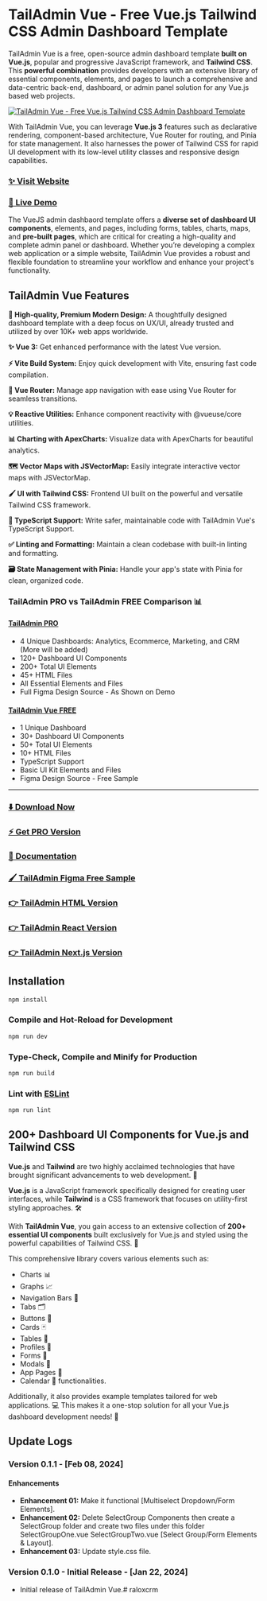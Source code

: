# TailAdmin Vue - Free Vue.js Tailwind CSS Admin Dashboard Template

TailAdmin Vue is a free, open-source admin dashboard template **built on Vue.js**, popular and progressive JavaScript
framework, and **Tailwind CSS**. This **powerful combination** provides developers with an extensive library of
essential components, elements, and pages to launch a comprehensive and data-centric back-end, dashboard, or admin panel
solution for any Vue.js based web projects.

[![TailAdmin Vue - Free Vue.js Tailwind CSS Admin Dashboard Template](https://ucarecdn.com/3e01b731-d63b-47f0-ba92-7686ecd49f9b/tailadminvue.png)](https://free-vue-demo.tailadmin.com/)

With TailAdmin Vue, you can leverage **Vue.js 3** features such as declarative rendering, component-based architecture,
Vue Router for routing, and Pinia for state management. It also harnesses the power of Tailwind CSS for rapid UI
development with its low-level utility classes and responsive design capabilities.

### [✨ Visit Website](https://tailadmin.com/)

### [🚀 Live Demo](https://free-vue-demo.tailadmin.com/)

The VueJS admin dashbaord template offers a **diverse set of dashboard UI components**, elements, and pages, including
forms, tables, charts, maps, and **pre-built pages**, which are critical for creating a high-quality and complete admin
panel or dashboard. Whether you’re developing a complex web application or a simple website, TailAdmin Vue provides a
robust and flexible foundation to streamline your workflow and enhance your project's functionality.

## TailAdmin Vue Features

**💎 High-quality, Premium Modern Design:**
A thoughtfully designed dashboard template with a deep focus on UX/UI, already trusted and utilized by over 10K+ web
apps worldwide.

**✨ Vue 3:**
Get enhanced performance with the latest Vue version.

**⚡ Vite Build System:**
Enjoy quick development with Vite, ensuring fast code compilation.

**🔀 Vue Router:**
Manage app navigation with ease using Vue Router for seamless transitions.

**💡 Reactive Utilities:**
Enhance component reactivity with @vueuse/core utilities.

**📊 Charting with ApexCharts:**
Visualize data with ApexCharts for beautiful analytics.

**🗺️ Vector Maps with JSVectorMap:**
Easily integrate interactive vector maps with JSVectorMap.

**🖌️ UI with Tailwind CSS:**
Frontend UI built on the powerful and versatile Tailwind CSS framework.

**💫 TypeScript Support:**
Write safer, maintainable code with TailAdmin Vue's TypeScript Support.

**✅ Linting and Formatting:**
Maintain a clean codebase with built-in linting and formatting.

**🗃️ State Management with Pinia:**
Handle your app's state with Pinia for clean, organized code.

### TailAdmin PRO vs TailAdmin FREE Comparison 📊

#### [TailAdmin PRO](https://vue-demo.tailadmin.com/)

- 4 Unique Dashboards: Analytics, Ecommerce, Marketing, and CRM (More will be added)
- 120+ Dashboard UI Components
- 200+ Total UI Elements
- 45+ HTML Files
- All Essential Elements and Files
- Full Figma Design Source - As Shown on Demo

#### [TailAdmin Vue FREE](https://free-vue-demo.tailadmin.com/)

- 1 Unique Dashboard
- 30+ Dashboard UI Components
- 50+ Total UI Elements
- 10+ HTML Files
- TypeScript Support
- Basic UI Kit Elements and Files
- Figma Design Source - Free Sample

___

### [⬇️ Download Now](https://tailadmin.com/download)

### [⚡ Get PRO Version](https://tailadmin.com/pricing)

### [📄 Documentation](https://tailadmin.com/docs)

### [🖌️ TailAdmin Figma Free Sample](https://www.figma.com/community/file/1214477970819985778)

### [👉 TailAdmin HTML Version](https://github.com/TailAdmin/tailadmin-free-tailwind-dashboard-template)

### [👉 TailAdmin React Version](https://github.com/TailAdmin/free-react-tailwind-admin-dashboard)

### [👉 TailAdmin Next.js Version](https://github.com/TailAdmin/free-nextjs-admin-dashboard)

## Installation

```sh
npm install
```

### Compile and Hot-Reload for Development

```sh
npm run dev
```

### Type-Check, Compile and Minify for Production

```sh
npm run build
```

### Lint with [ESLint](https://eslint.org/)

```sh
npm run lint
```

## 200+ Dashboard UI Components for Vue.js and Tailwind CSS

**Vue.js** and **Tailwind** are two highly acclaimed technologies that have brought significant advancements to web
development. 🚀

**Vue.js** is a JavaScript framework specifically designed for creating user interfaces, while **Tailwind** is a CSS
framework that focuses on utility-first styling approaches. 🛠️

With **TailAdmin Vue**, you gain access to an extensive collection of **200+ essential UI components** built exclusively
for Vue.js and styled using the powerful capabilities of Tailwind CSS. 🎨

This comprehensive library covers various elements such as:

- Charts 📊
- Graphs 📈
- Navigation Bars 📑
- Tabs 🗂️
- Buttons 🔘
- Cards 🃏
- Tables 📏
- Profiles 👥
- Forms 📝
- Modals 💬
- App Pages 📖
- Calendar 📅 functionalities.

Additionally, it also provides example templates tailored for web applications. 💻 This makes it a one-stop solution for
all your Vue.js dashboard development needs! 🎯

## Update Logs

### Version 0.1.1 - [Feb 08, 2024]

#### Enhancements

- **Enhancement 01:** Make it functional [Multiselect Dropdown/Form Elements].
- **Enhancement 02:** Delete SelectGroup Components then create a SelectGroup folder and create two files under this
  folder SelectGroupOne.vue SelectGroupTwo.vue [Select Group/Form Elements & Layout].
- **Enhancement 03:** Update style.css file.

### Version 0.1.0 - Initial Release - [Jan 22, 2024]

- Initial release of TailAdmin Vue.# raloxcrm
